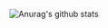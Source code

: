 ![Anurag's github stats](https://github-readme-stats.vercel.app/api?username=hareendranmg&show_icons=true&theme=radical)

